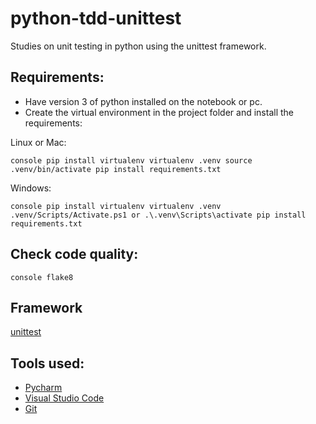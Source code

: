 # python-tdd-unittest

Studies on unit testing in python using the unittest framework.

## Requirements:
- Have version 3 of python installed on the notebook or pc.
- Create the virtual environment in the project folder and install the requirements:

Linux or Mac:

`` console
pip install virtualenv
virtualenv .venv
source .venv/bin/activate
pip install requirements.txt
``

Windows:

`` console
pip install virtualenv
virtualenv .venv
.venv/Scripts/Activate.ps1 or .\.venv\Scripts\activate
pip install requirements.txt
``
## Check code quality:
`` console
flake8
``


## Framework
[unittest](https://docs.python.org/3/library/unittest.html)

## Tools used:

- [Pycharm](https://www.jetbrains.com/help/pycharm/installation-guide.html)
- [Visual Studio Code](https://code.visualstudio.com/)
- [Git](https://git-scm.com/)
